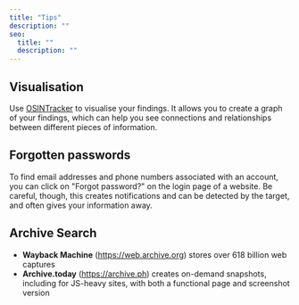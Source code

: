```yaml
---
title: "Tips"
description: ""
seo:
  title: ""
  description: ""
---
```


## Visualisation

Use [OSINTracker](https://app.osintracker.com/) to visualise your findings.
It allows you to create a graph of your findings, which can help you see connections and relationships between different pieces of information.

## Forgotten passwords

To find email addresses and phone numbers associated with an account, you can click on "Forgot password?" on the login page of a website. Be careful, though, this creates notifications and can be detected by the target, and often gives your information away.

## Archive Search

- **Wayback Machine** (<https://web.archive.org>) stores over 618 billion web captures
- **Archive.today** (<https://archive.ph>) creates on-demand snapshots, including for JS-heavy sites, with both a functional page and screenshot version
